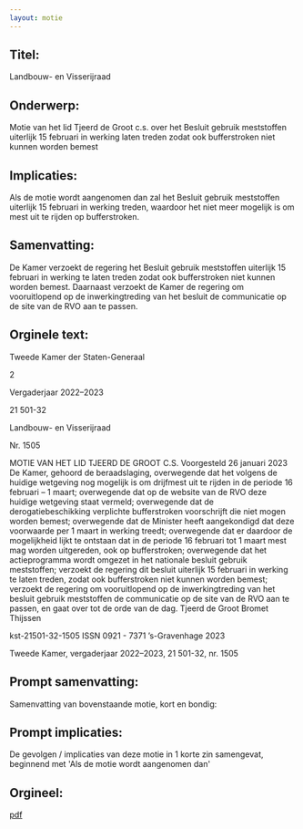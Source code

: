 ```yaml
---
layout: motie
---
```

## Titel:
Landbouw- en Visserijraad
## Onderwerp:
Motie van het lid Tjeerd de Groot c.s. over het Besluit gebruik meststoffen uiterlijk 15 februari in werking laten treden zodat ook bufferstroken niet kunnen worden bemest
## Implicaties:

Als de motie wordt aangenomen dan zal het Besluit gebruik meststoffen uiterlijk 15 februari in werking treden, waardoor het niet meer mogelijk is om mest uit te rijden op bufferstroken.
## Samenvatting:

De Kamer verzoekt de regering het Besluit gebruik meststoffen uiterlijk 15 februari in werking te laten treden zodat ook bufferstroken niet kunnen worden bemest. Daarnaast verzoekt de Kamer de regering om vooruitlopend op de inwerkingtreding van het besluit de communicatie op de site van de RVO aan te passen.
## Orginele text:


Tweede Kamer der Staten-Generaal

2

Vergaderjaar 2022–2023

21 501-32

Landbouw- en Visserijraad

Nr. 1505

MOTIE VAN HET LID TJEERD DE GROOT C.S.
Voorgesteld 26 januari 2023
De Kamer,
gehoord de beraadslaging,
overwegende dat het volgens de huidige wetgeving nog mogelijk is om
drijfmest uit te rijden in de periode 16 februari – 1 maart;
overwegende dat op de website van de RVO deze huidige wetgeving staat
vermeld;
overwegende dat de derogatiebeschikking verplichte bufferstroken
voorschrijft die niet mogen worden bemest;
overwegende dat de Minister heeft aangekondigd dat deze voorwaarde
per 1 maart in werking treedt;
overwegende dat er daardoor de mogelijkheid lijkt te ontstaan dat in de
periode 16 februari tot 1 maart mest mag worden uitgereden, ook op
bufferstroken;
overwegende dat het actieprogramma wordt omgezet in het nationale
besluit gebruik meststoffen;
verzoekt de regering dit besluit uiterlijk 15 februari in werking te laten
treden, zodat ook bufferstroken niet kunnen worden bemest;
verzoekt de regering om vooruitlopend op de inwerkingtreding van het
besluit gebruik meststoffen de communicatie op de site van de RVO aan te
passen,
en gaat over tot de orde van de dag.
Tjeerd de Groot
Bromet
Thijssen

kst-21501-32-1505
ISSN 0921 - 7371
’s-Gravenhage 2023

Tweede Kamer, vergaderjaar 2022–2023, 21 501-32, nr. 1505


## Prompt samenvatting:
Samenvatting van bovenstaande motie, kort en bondig:


## Prompt implicaties:
De gevolgen / implicaties van deze motie in 1 korte zin samengevat, beginnend met 'Als de motie wordt aangenomen dan' 

## Orgineel:
[pdf](https://gegevensmagazijn.tweedekamer.nl/OData/v4/2.0/Document(75252c42-7cc7-4301-adff-2d108bb594a2)/resource)
